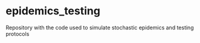 # epidemics_testing
Repository with the code used to simulate stochastic epidemics and testing protocols
